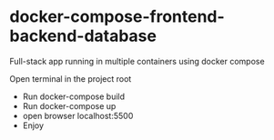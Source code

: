 # docker-compose-frontend-backend-database
Full-stack app running in multiple containers using docker compose

Open terminal in the project root
- Run docker-compose build 
- Run docker-compose up
- open browser localhost:5500
- Enjoy
